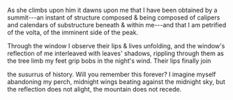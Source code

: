 As she climbs upon him it dawns upon me
that I have been obtained by a summit---an instant of structure
composed & being composed of calipers and calendars
of substructure beneath & within me---and that
I am petrified of the volta, of the imminent side of the peak.

Through the window I observe their lips & lives unfolding,
and the window's reflection of me interleaved
with leaves' shadows, rippling through them
as the tree limb my feet grip bobs in the night's wind.
Their lips finally join

the susurrus of history. Will you remember this forever?
I imagine myself abandoning my perch,
midnight wings beating against the midnight sky,
but the reflection does not alight, the mountain does not recede.
